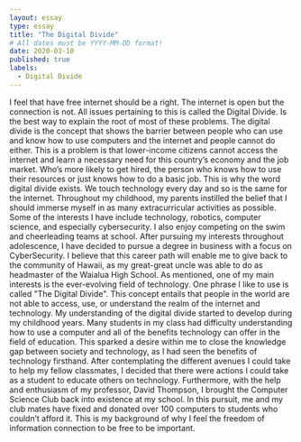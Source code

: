 ```yaml
---
layout: essay
type: essay
title: "The Digital Divide"
# All dates must be YYYY-MM-DD format!
date: 2020-03-10
published: true
labels:
  - Digital Divide
---
```

I feel that have free internet should be a right. The internet is open but the connection is not. All issues pertaining to this is called the Digital Divide. Is the best way to explain the root of most of these problems. The digital divide is the concept that shows the barrier between people who can use and know how to use computers and the internet and people cannot do either. This is a problem is that lower-income citizens cannot access the internet and learn a necessary need for this country’s economy and the job market. Who’s more likely to get hired, the person who knows how to use their resources or just knows how to do a basic job. This is why the word digital divide exists. We touch technology every day and so is the same for the internet. Throughout my childhood, my parents instilled the belief that I should immerse myself in as many extracurricular activities as possible. Some of the interests I have include technology, robotics, computer science, and especially cybersecurity. I also enjoy competing on the swim and cheerleading teams at school. After pursuing my interests throughout adolescence, I have decided to pursue a degree in business with a focus on CyberSecurity. I believe that this career path will enable me to give back to the community of Hawaii, as my great-great uncle was able to do as headmaster of the Waialua High School. As mentioned, one of my main interests is the ever-evolving field of technology. One phrase I like to use is called "The Digital Divide". This concept entails that people in the world are not able to access, use, or understand the realm of the internet and technology. My understanding of the digital divide started to develop during my childhood years. Many students in my class had difficulty understanding how to use a computer and all of the benefits technology can offer in the field of education. This sparked a desire within me to close the knowledge gap between society and technology, as I had seen the benefits of technology firsthand. After contemplating the different avenues I could take to help my fellow classmates, I decided that there were actions I could take as a student to educate others on technology. Furthermore, with the help and enthusiasm of my professor, David Thompson, I brought the Computer Science Club back into existence at my school. In this pursuit, me and my club mates have fixed and donated over 100 computers to students who couldn’t afford it. This is my background of why I feel the freedom of information connection to be free to be important.
